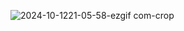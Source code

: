 ![2024-10-1221-05-58-ezgif com-crop](https://github.com/user-attachments/assets/137b2e32-fe76-493d-a0f8-92c5d2305ecb)
